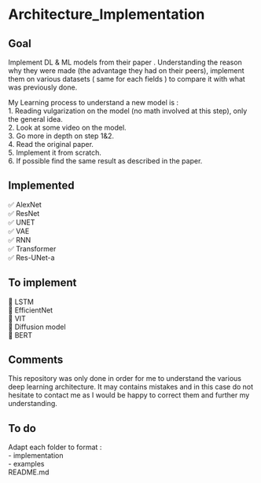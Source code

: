 # Architecture_Implementation

## Goal

Implement DL & ML models from their paper . Understanding the reason why they were made (the advantage they had on their peers),
implement them on various datasets ( same for each fields ) to compare it with what was previously done.

My Learning process to understand a new model is :</br>
    1. Reading vulgarization on the model (no math involved at this step), only the general idea.</br>
    2. Look at some video on the model.</br>
    3. Go more in depth on step 1&2.</br>
    4. Read the original paper.</br>
    5. Implement it from scratch.</br>
    6. If possible find the same result as described in the paper.</br>

## Implemented

:white_check_mark: AlexNet </br>
:white_check_mark: ResNet </br>
:white_check_mark: UNET </br>
:white_check_mark: VAE </br>
:white_check_mark: RNN </br>
:white_check_mark: Transformer </br>
:white_check_mark: Res-UNet-a </br>

## To implement  

:memo: LSTM </br>
:memo: EfficientNet </br>
:memo: VIT</br>
:memo: Diffusion model</br>
:memo: BERT</br>

## Comments 

This repository was only done in order for me to understand the various deep learning architecture. It may contains mistakes and in this case do not hesitate to contact me as I would be happy to correct them and further my understanding.

## To do 

Adapt each folder to format : </br>
    - implementation</br>
    - examples </br> 
    README.md </br>
